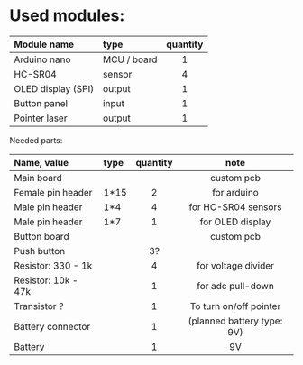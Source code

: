 # Used modules:

| Module name                | type        |quantity |
| :------------------------- | :---------- | :-----: |
| Arduino nano               | MCU / board | 1       |
| HC-SR04                    | sensor      | 4       |
| OLED display (SPI)         | output      | 1       |
| Button panel               | input       | 1       |
| Pointer laser              | output      | 1       |

Needed parts:

| Name, value         | type   | quantity | note                       |
| :------------------ | :----- | :------: | :------------------------: |
| Main board          |        |          | custom pcb                 |
| Female pin header   | 1*15   | 2        | for arduino                |
| Male pin header     | 1*4    | 4        | for HC-SR04 sensors        |
| Male pin header     | 1*7    | 1        | for OLED display           |
| Button board        |        |          | custom pcb                 |
| Push button         |        | 3?       |                            |
| Resistor: 330 - 1k  |        | 4        | for voltage divider        |
| Resistor: 10k - 47k |        | 1        | for adc pull-down          |
| Transistor ?        |        | 1        | To turn on/off pointer     |
| Battery connector   |        | 1        | (planned battery type: 9V) |
| Battery             |        | 1        | 9V                         |
